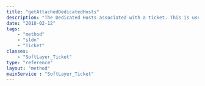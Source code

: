 ```yaml
---
title: "getAttachedDedicatedHosts"
description: "The Dedicated Hosts associated with a ticket. This is used in cases where a ticket is directly associated with one or more Dedicated Hosts."
date: "2018-02-12"
tags:
    - "method"
    - "sldn"
    - "Ticket"
classes:
    - "SoftLayer_Ticket"
type: "reference"
layout: "method"
mainService : "SoftLayer_Ticket"
---
```


